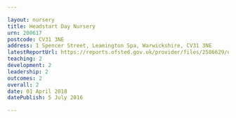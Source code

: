 ```yaml
---

layout: nursery
title: Headstart Day Nursery
urn: 200617
postcode: CV31 3NE
address: 1 Spencer Street, Leamington Spa, Warwickshire, CV31 3NE
latestReportUrl: https://reports.ofsted.gov.uk/provider/files/2586629/urn/200617.pdf
teaching: 2
development: 2
leadership: 2
outcomes: 2
overall: 2
date: 01 April 2018 
datePublish: 5 July 2016

---
```


